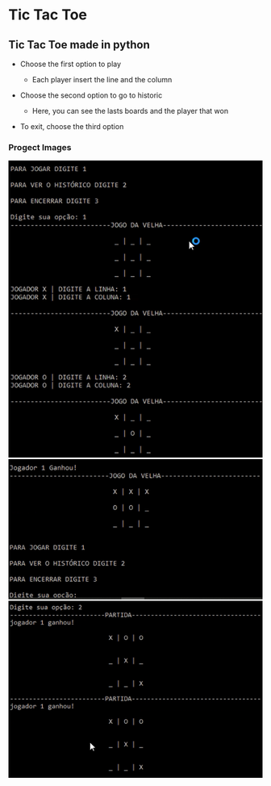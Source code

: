 # Tic Tac Toe
## Tic Tac Toe made in python

   * Choose the first option to play
      * Each player insert the line and the column
      
   * Choose the second option to go to historic 
      * Here, you can see the lasts boards and the player that won
   
   * To exit, choose the third option
      
### Progect Images
![Imagens](https://github.com/ArlysthonFeitosa/Jogo-da-velha/blob/master/Imagens/1.PNG)
![Imagens](https://github.com/ArlysthonFeitosa/Jogo-da-velha/blob/master/Imagens/2.PNG)
![Imagens](https://github.com/ArlysthonFeitosa/Jogo-da-velha/blob/master/Imagens/3.PNG)
